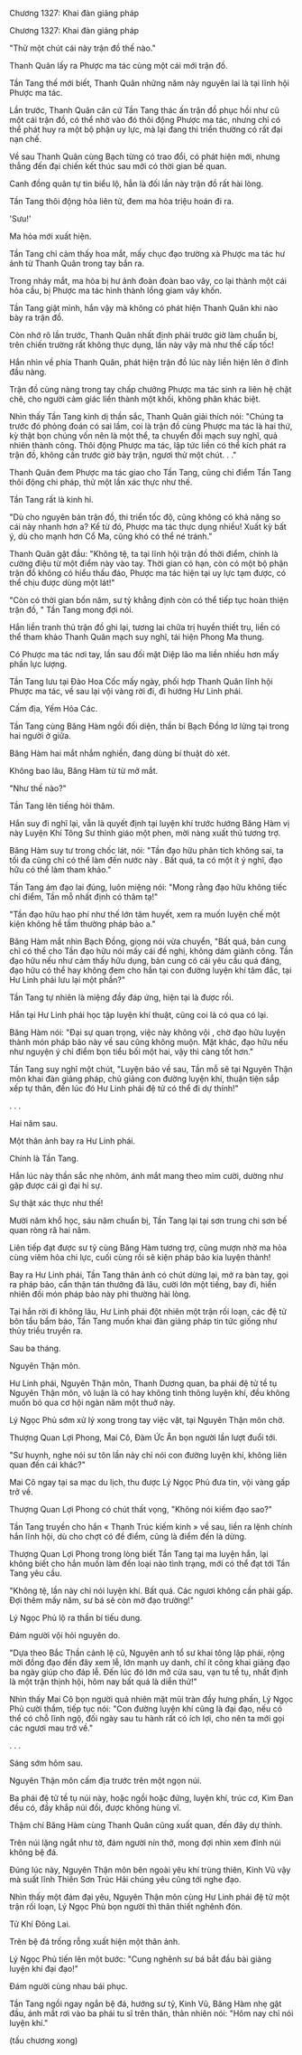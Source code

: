 




Chương 1327: Khai đàn giảng pháp


Chương 1327: Khai đàn giảng pháp

"Thử một chút cái này trận đồ thế nào."

Thanh Quân lấy ra Phược ma tác cùng một cái mới trận đồ.

Tần Tang thế mới biết, Thanh Quân những năm này nguyên lai là tại lĩnh hội Phược ma tác.

Lần trước, Thanh Quân căn cứ Tần Tang thác ấn trận đồ phục hồi như cũ một cái trận đồ, có thể nhờ vào đó thôi động Phược ma tác, nhưng chỉ có thể phát huy ra một bộ phận uy lực, mà lại đang thi triển thường có rất đại nạn chế.

Về sau Thanh Quân cùng Bạch từng có trao đổi, có phát hiện mới, nhưng thẳng đến đại chiến kết thúc sau mới có thời gian bế quan.

Canh đồng quân tự tin biểu lộ, hẳn là đối lần này trận đồ rất hài lòng.

Tần Tang thôi động hỏa liên tử, đem ma hỏa triệu hoán đi ra.

'Sưu!'

Ma hỏa mới xuất hiện.

Tần Tang chỉ cảm thấy hoa mắt, mấy chục đạo trường xà Phược ma tác hư ảnh từ Thanh Quân trong tay bắn ra.

Trong nháy mắt, ma hỏa bị hư ảnh đoàn đoàn bao vây, co lại thành một cái hỏa cầu, bị Phược ma tác hình thành lồng giam vây khốn.

Tần Tang giật mình, hắn vậy mà không có phát hiện Thanh Quân khi nào bày ra trận đồ.

Còn nhớ rõ lần trước, Thanh Quân nhất định phải trước giờ làm chuẩn bị, trên chiến trường rất không thực dụng, lần này vậy mà như thế cấp tốc!

Hắn nhìn về phía Thanh Quân, phát hiện trận đồ lúc này liền hiện lên ở đỉnh đầu nàng.

Trận đồ cùng nàng trong tay chấp chưởng Phược ma tác sinh ra liên hệ chặt chẽ, cho người cảm giác liền thành một khối, không phân khác biệt.

Nhìn thấy Tần Tang kinh dị thần sắc, Thanh Quân giải thích nói: "Chúng ta trước đó phỏng đoán có sai lầm, coi là trận đồ cùng Phược ma tác là hai thứ, kỳ thật bọn chúng vốn nên là một thể, ta chuyển đổi mạch suy nghĩ, quả nhiên thành công. Thôi động Phược ma tác, lập tức liền có thể kích phát ra trận đồ, không cần trước giờ bày trận, ngươi thử một chút. . ."

Thanh Quân đem Phược ma tác giao cho Tần Tang, cũng chỉ điểm Tần Tang thôi động chi pháp, thử một lần xác thực như thế.

Tần Tang rất là kinh hỉ.

"Dù cho nguyên bản trận đồ, thi triển tốc độ, cũng không có khả năng so cái này nhanh hơn a? Kể từ đó, Phược ma tác thực dụng nhiều! Xuất kỳ bất ý, dù cho mạnh hơn Cổ Ma, cũng khó có thể né tránh."

Thanh Quân gật đầu: "Không tệ, ta tại lĩnh hội trận đồ thời điểm, chính là cường điệu từ một điểm này vào tay. Thời gian có hạn, còn có một bộ phận trận đồ không có hiểu thấu đáo, Phược ma tác hiện tại uy lực tạm được, có thể chịu được dùng một lát!"

"Còn có thời gian bốn năm, sư tỷ khẳng định còn có thể tiếp tục hoàn thiện trận đồ, " Tần Tang mong đợi nói.

Hắn liền tranh thủ trận đồ ghi lại, tương lai chữa trị huyền thiết trụ, liền có thể tham khảo Thanh Quân mạch suy nghĩ, tái hiện Phong Ma thung.

Có Phược ma tác nơi tay, lần sau đối mặt Diệp lão ma liền nhiều hơn mấy phần lực lượng.

Tần Tang lưu tại Đào Hoa Cốc mấy ngày, phối hợp Thanh Quân lĩnh hội Phược ma tác, về sau lại vội vàng rời đi, đi hướng Hư Linh phái.

Cấm địa, Yếm Hỏa Các.

Tần Tang cùng Băng Hàm ngồi đối diện, thần bí Bạch Đồng lơ lửng tại trong hai người ở giữa.

Băng Hàm hai mắt nhắm nghiền, đang dùng bí thuật dò xét.

Không bao lâu, Băng Hàm từ từ mở mắt.

"Như thế nào?"

Tần Tang lên tiếng hỏi thăm.

Hắn suy đi nghĩ lại, vẫn là quyết định tại luyện khí trước hướng Băng Hàm vị này Luyện Khí Tông Sư thỉnh giáo một phen, mời nàng xuất thủ tương trợ.

Băng Hàm suy tư trong chốc lát, nói: "Tần đạo hữu phân tích không sai, ta tối đa cũng chỉ có thể làm đến nước này . Bất quá, ta có một ít ý nghĩ, đạo hữu có thể làm tham khảo."

Tần Tang ám đạo lai đúng, luôn miệng nói: "Mong rằng đạo hữu không tiếc chỉ điểm, Tần mỗ nhất định có thâm tạ!"

"Tần đạo hữu hao phí như thế lớn tâm huyết, xem ra muốn luyện chế một kiện không hề tầm thường pháp bảo a."

Băng Hàm mắt nhìn Bạch Đồng, giọng nói vừa chuyển, "Bất quá, bản cung chỉ có thể cho Tần đạo hữu nói mấy cái đề nghị, không dám giành công. Tần đạo hữu nếu như cảm thấy hữu dụng, bản cung có cái yêu cầu quá đáng, đạo hữu có thể hay không đem cho hắn tại con đường luyện khí tâm đắc, tại Hư Linh phái lưu lại một phần?"

Tần Tang tự nhiên là miệng đầy đáp ứng, hiện tại là được rồi.

Hắn tại Hư Linh phái học tập luyện khí thuật, cũng coi là có qua có lại.

Băng Hàm nói: "Đại sự quan trọng, việc này không vội , chờ đạo hữu luyện thành món pháp bảo này về sau cũng không muộn. Mặt khác, đạo hữu nếu như nguyện ý chỉ điểm bọn tiểu bối một hai, vậy thì càng tốt hơn."

Tần Tang suy nghĩ một chút, "Luyện bảo về sau, Tần mỗ sẽ tại Nguyên Thận môn khai đàn giảng pháp, chủ giảng con đường luyện khí, thuận tiện sắp xếp tự thân, đến lúc đó Hư Linh phái đệ tử có thể đi dự thính!"

. . .

Hai năm sau.

Một thân ảnh bay ra Hư Linh phái.

Chính là Tần Tang.

Hắn lúc này thần sắc nhẹ nhõm, ánh mắt mang theo mỉm cười, dường như gặp được cái gì đại hỉ sự.

Sự thật xác thực như thế!

Mười năm khổ học, sáu năm chuẩn bị, Tần Tang lại tại sơn trung chi sơn bế quan ròng rã hai năm.

Liên tiếp đạt được sư tỷ cùng Băng Hàm tương trợ, cũng mượn nhờ ma hỏa cùng viêm hỏa chi lực, cuối cùng rồi sẽ kiện pháp bảo kia luyện thành!

Bay ra Hư Linh phái, Tần Tang thân ảnh có chút dừng lại, mở ra bàn tay, gọi ra pháp bảo, cẩn thận tán thưởng đã lâu, cười lớn một tiếng, bay đi, hiển nhiên đối món pháp bảo này phi thường hài lòng.

Tại hắn rời đi không lâu, Hư Linh phái đột nhiên một trận rối loạn, các đệ tử bôn tẩu bẩm báo, Tần Tang muốn khai đàn giảng pháp tin tức giống như thủy triều truyền ra.

Sau ba tháng.

Nguyên Thận môn.

Hư Linh phái, Nguyên Thận môn, Thanh Dương quan, ba phái đệ tử tề tụ Nguyên Thận môn, vô luận là có hay không tinh thông luyện khí, đều không muốn bỏ qua cơ hội ngàn năm một thuở này.

Lý Ngọc Phủ sớm xử lý xong trong tay việc vặt, tại Nguyên Thận môn chờ.

Thượng Quan Lợi Phong, Mai Cô, Đàm Ức Ân bọn người lần lượt đuổi tới.

"Sư huynh, nghe nói sư tôn lần này chỉ nói con đường luyện khí, không liên quan đến cái khác?"

Mai Cô ngay tại sa mạc du lịch, thu được Lý Ngọc Phủ đưa tin, vội vàng gấp trở về.

Thượng Quan Lợi Phong có chút thất vọng, "Không nói kiếm đạo sao?"

Tần Tang truyền cho hắn « Thanh Trúc kiếm kinh » về sau, liền ra lệnh chính hắn lĩnh hội, dù cho chợt có đề điểm, cũng là điểm đến là dừng.

Thượng Quan Lợi Phong trong lòng biết Tần Tang tại ma luyện hắn, lại không biết cho hắn muốn làm đến loại nào tình trạng, mới có thể đạt tới Tần Tang yêu cầu.

"Không tệ, lần này chỉ nói luyện khí. Bất quá. Các ngươi không cần phải gấp. Đợi thêm mấy năm, sư bá sẽ còn mở đạo trường!"

Lý Ngọc Phủ lộ ra thần bí tiếu dung.

Đám người vội hỏi nguyên do.

"Dựa theo Bắc Thần cảnh lệ cũ, Nguyên anh tổ sư khai tông lập phái, rộng mời đồng đạo đến đây xem lễ, lớn mạnh uy danh, chí ít công khai giảng đạo ba ngày giúp cho đáp lễ. Đến lúc đó lớn mở cửa sau, vạn tu tề tụ, nhất định là một trận thịnh hội, hôm nay bất quá là diễn thử!"

Nhìn thấy Mai Cô bọn người quả nhiên mặt mũi tràn đầy hưng phấn, Lý Ngọc Phủ cười thầm, tiếp tục nói: "Con đường luyện khí cũng là đại đạo, nếu có thể có chỗ lĩnh ngộ, đối ngày sau tu hành rất có ích lợi, cho nên ta mới gọi các ngươi mau trở về."

. . .

Sáng sớm hôm sau.

Nguyên Thận môn cấm địa trước trên một ngọn núi.

Ba phái đệ tử tề tụ núi này, hoặc ngồi hoặc đứng, luyện khí, trúc cơ, Kim Đan đều có, đầy khắp núi đồi, được không hùng vĩ.

Thậm chí Băng Hàm cùng Thanh Quân cũng xuất quan, đến đây dự thính.

Trên núi lặng ngắt như tờ, đám người nín thở, mong đợi nhìn xem đỉnh núi không bệ đá.

Đúng lúc này, Nguyên Thận môn bên ngoài yêu khí trùng thiên, Kinh Vũ vậy mà suất lĩnh Thiên Sơn Trúc Hải chúng yêu cũng tới nghe đạo.

Nhìn thấy một đám đại yêu, Nguyên Thận môn cùng Hư Linh phái đệ tử một trận rối loạn, Lý Ngọc Phủ bọn người thì thân thiết nghênh đón.

Tử Khí Đông Lai.

Trên bệ đá trống rỗng xuất hiện một thân ảnh.

Lý Ngọc Phủ tiến lên một bước: "Cung nghênh sư bá bắt đầu bài giảng luyện khí đại đạo!"

Đám người cùng nhau bái phục.

Tần Tang ngồi ngay ngắn bệ đá, hướng sư tỷ, Kinh Vũ, Băng Hàm nhẹ gật đầu, ánh mắt rơi vào ba phái tu sĩ trên thân, thản nhiên nói: "Hôm nay chỉ nói luyện khí."

(tấu chương xong)




